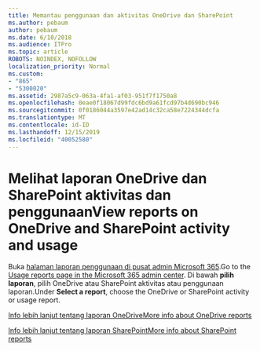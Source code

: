 ```yaml
---
title: Memantau penggunaan dan aktivitas OneDrive dan SharePoint
ms.author: pebaum
author: pebaum
ms.date: 6/10/2018
ms.audience: ITPro
ms.topic: article
ROBOTS: NOINDEX, NOFOLLOW
localization_priority: Normal
ms.custom:
- "865"
- "5300020"
ms.assetid: 2987a5c9-063a-4fa1-af03-951f7f1750a8
ms.openlocfilehash: 0eae0f18067d99fdc6bd9a61fcd97b4d690bc946
ms.sourcegitcommit: 0f0186044a3597e42ad14c32ca58e7224344dcfa
ms.translationtype: MT
ms.contentlocale: id-ID
ms.lasthandoff: 12/15/2019
ms.locfileid: "40052580"
---
```

# <a name="view-reports-on-onedrive-and-sharepoint-activity-and-usage"></a><span data-ttu-id="92592-102">Melihat laporan OneDrive dan SharePoint aktivitas dan penggunaan</span><span class="sxs-lookup"><span data-stu-id="92592-102">View reports on OneDrive and SharePoint activity and usage</span></span>

<span data-ttu-id="92592-103">Buka [halaman laporan penggunaan di pusat admin Microsoft 365](https://admin.microsoft.com/AdminPortal/Home).</span><span class="sxs-lookup"><span data-stu-id="92592-103">Go to the [Usage reports page in the Microsoft 365 admin center](https://admin.microsoft.com/AdminPortal/Home).</span></span> <span data-ttu-id="92592-104">Di bawah **pilih laporan**, pilih OneDrive atau SharePoint aktivitas atau penggunaan laporan.</span><span class="sxs-lookup"><span data-stu-id="92592-104">Under **Select a report**, choose the OneDrive or SharePoint activity or usage report.</span></span>
  
[<span data-ttu-id="92592-105">Info lebih lanjut tentang laporan OneDrive</span><span class="sxs-lookup"><span data-stu-id="92592-105">More info about OneDrive reports</span></span>](https://go.microsoft.com/fwlink/?linkid=875239)
  
[<span data-ttu-id="92592-106">Info lebih lanjut tentang laporan SharePoint</span><span class="sxs-lookup"><span data-stu-id="92592-106">More info about SharePoint reports</span></span>](https://go.microsoft.com/fwlink/?linkid=875240)
  